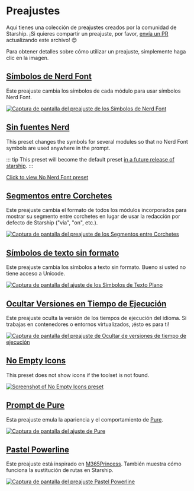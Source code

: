 # Preajustes

Aqui tienes una colección de preajustes creados por la comunidad de Starship. ¡Si quieres compartir un preajuste, por favor, [envía un PR](https://github.com/starship/starship/edit/master/docs/presets/README.md) actualizando este archivo! 😊

Para obtener detalles sobre cómo utilizar un preajuste, simplemente haga clic en la imagen.

## [Símbolos de Nerd Font](./nerd-font.md)

Este preajuste cambia los símbolos de cada módulo para usar símbolos Nerd Font.

[![Captura de pantalla del preajuste de los Símbolos de Nerd Font](/presets/img/nerd-font-symbols.png "Haga clic para ver el preajuste de Símbolos de Nerd Font")](./nerd-font)

## [Sin fuentes Nerd](./no-nerd-font.md)

This preset changes the symbols for several modules so that no Nerd Font symbols are used anywhere in the prompt.

::: tip This preset will become the default preset [in a future release of starship](https://github.com/starship/starship/pull/3544). :::

[Click to view No Nerd Font preset](./no-nerd-font)

## [Segmentos entre Corchetes](./bracketed-segments.md)

Este preajuste cambia el formato de todos los módulos incorporados para mostrar su segmento entre corchetes en lugar de usar la redacción por defecto de Starship ("via", "on", etc.).

[![Captura de pantalla del preajuste de los Segmentos entre Corchetes](/presets/img/bracketed-segments.png "Haga clic para ver el preajuste de Segmentos entre Corchetes")](./bracketed-segments)

## [Símbolos de texto sin formato](./plain-text.md)

Este preajuste cambia los símbolos a texto sin formato. Bueno si usted no tiene acceso a Unicode.

[![Captura de pantalla del ajuste de los Símbolos de Texto Plano](/presets/img/plain-text-symbols.png "Haga clic para ver el preajuste de Símbolos de Texto Sin Formato")](./plain-text)

## [Ocultar Versiones en Tiempo de Ejecución](./no-runtimes.md)

Este preajuste oculta la versión de los tiempos de ejecución del idioma. Si trabajas en contenedores o entornos virtualizados, ¡ésto es para ti!

[![Captura de pantalla del preajuste de Ocultar de versiones de tiempo de ejecución](/presets/img/no-runtime-versions.png "Haga clic para ver el preajuste de Ocultar Versiones en Tiempo de Ejecución")](./no-runtimes)

## [No Empty Icons](./no-empty-icons.md)

This preset does not show icons if the toolset is not found.

[![Screenshot of No Empty Icons preset](/presets/img/no-empty-icons.png "Haga clic para ver el preajuste de Ocultar Versiones en Tiempo de Ejecución")](./no-empty-icons.md)

## [Prompt de Pure](./pure-preset.md)

Esta preajuste emula la apariencia y el comportamiento de [Pure](https://github.com/sindresorhus/pure).

[![Captura de pantalla del ajuste de Pure](/presets/img/pure-preset.png "Haga clic para ver el preajuste del Prompt de Pure")](./pure-preset)

## [Pastel Powerline](./pastel-powerline.md)

Este preajuste está inspirado en [M365Princess](https://github.com/JanDeDobbeleer/oh-my-posh/blob/main/themes/M365Princess.omp.json). También muestra cómo funciona la sustitución de rutas en Starship.

[![Captura de pantalla del preajuste Pastel Powerline](/presets/img/pastel-powerline.png "Haga clic para ver el preajuste del Prompt de Pure")](./pastel-powerline)
